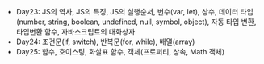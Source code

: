 - Day23: JS의 역사, JS의 특징, JS의 실행순서, 변수(var, let), 상수, 데이터 타입(number, string, boolean, undefined, null, symbol, object), 자동 타입 변환, 타입변환 함수, 자바스크립트의 대화상자
- Day24: 조건문(if, switch), 반복문(for, while), 배열(array)
- Day25: 함수, 호이스팅, 화살표 함수, 객체(프로퍼티, 상속, Math 객체)